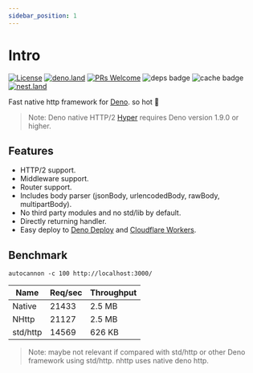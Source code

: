 ```yaml
---
sidebar_position: 1
---
```


# Intro

[![License](https://img.shields.io/:license-mit-blue.svg)](http://badges.mit-license.org)
[![deno.land](https://img.shields.io/endpoint?url=https%3A%2F%2Fdeno-visualizer.danopia.net%2Fshields%2Flatest-version%2Fx%2Fnhttp@0.8.0%2Fmod.ts)](https://deno.land/x/nhttp)
[![PRs Welcome](https://img.shields.io/badge/PRs-welcome-blue.svg)](http://makeapullrequest.com)
![deps badge](https://img.shields.io/endpoint?url=https%3A%2F%2Fdeno-visualizer.danopia.net%2Fshields%2Fdep-count%2Fhttps%2Fdeno.land%2Fx%2Fnhttp%2Fmod.ts)
![cache badge](https://img.shields.io/endpoint?url=https%3A%2F%2Fdeno-visualizer.danopia.net%2Fshields%2Fcache-size%2Fhttps%2Fdeno.land%2Fx%2Fnhttp%2Fmod.ts)
[![nest.land](https://nest.land/badge.svg)](https://nest.land/package/nhttp)

Fast native http framework for [Deno](https://deno.land/). so hot :rocket:

> Note: Deno native HTTP/2 [Hyper](https://hyper.rs/) requires Deno version 1.9.0 or higher.

## Features

* HTTP/2 support.
* Middleware support.
* Router support.
* Includes body parser (jsonBody, urlencodedBody, rawBody, multipartBody).
* No third party modules and no std/lib by default.
* Directly returning handler.
* Easy deploy to [Deno Deploy](https://deno.com/deploy) and [Cloudflare Workers](https://workers.cloudflare.com).

## Benchmark
`autocannon -c 100 http://localhost:3000/`

| Name     | Req/sec | Throughput |
|----------|---------|------------|
| Native   | 21433   | 2.5 MB     |
| NHttp    | 21127   | 2.5 MB     |
| std/http | 14569   | 626 KB     |

> Note: maybe not relevant if compared with std/http or other Deno framework using std/http. nhttp uses native deno http. 